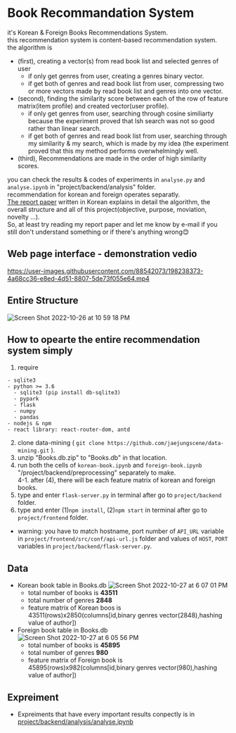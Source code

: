 # Book Recommandation System
it's Korean & Foreign Books Recommendations System.  
this recommendation system is content-based recommendation system.  
the algorithm is 
  - (first), creating a vector(s) from read book list and selected genres of user
    - if only get genres from user, creating a genres binary vector.
    - if get both of genres and read book list from user, compressing two or more vectors made by read book list and genres into one vector.
  - (second), finding the similarity score between each of the row of feature matrix(item profile) and created vector(user profile).
    - if only get genres from user, searching through cosine similiarty because the experiment proved that lsh search was not so good rather than linear search.
    - if get both of genres and read book list from user, searching through my similarity & my search, which is made by my idea (the experiment proved that this my method performs overwhelmingly well.
  - (third), Recommendations are made in the order of high similarity scores.  

you can check the results & codes of experiments in `analyse.py` and `analyse.ipynb` in "project/backend/analysis" folder.  
recommendation for korean and foreign operates separatly.  
[The report paper](https://github.com/jaejungscene/data-mining/blob/main/project/report-paper.pdf) written in Korean explains in detail the algorithm, the overall structure and all of this project(objective, purpose, moviation, novelty ...).  
So, at least try reading my report paper and let me know by e-mail if you still don't understand something or if there's anything wrong😊


## Web page interface - demonstration vedio
https://user-images.githubusercontent.com/88542073/198238373-4a68cc36-e8ed-4d51-8807-5de73f055e64.mp4


## Entire Structure
![Screen Shot 2022-10-26 at 10 59 18 PM](https://user-images.githubusercontent.com/88542073/198236860-8cb15fc5-0834-43ae-811e-2119dc91a346.png)


## How to opearte the entire recommendation system simply
1. require 
```
- sqlite3
- python >= 3.6
  - sqlite3 (pip install db-sqlite3)
  - pypark
  - flask
  - numpy
  - pandas
- nodejs & npm
- react library: react-router-dom, antd
```
2. clone data-mining ( `git clone https://github.com/jaejungscene/data-mining.git` ).
3. unzip "Books.db.zip" to "Books.db" in that location.  
4. run both the cells of `korean-book.ipynb` and `foreign-book.ipynb` "/project/backend/preprocessing" separately to make.  
  4-1. after (4), there will be each feature matrix of korean and foreign books.
5. type and enter `flask-server.py` in terminal after go to `project/backend` folder.  
6. type and enter (1)`npm install`, (2)`npm start` in terminal after go to `project/frontend` folder.  
- warning: you have to match hostname, port number of `API_URL` variable in `project/frontend/src/conf/api-url.js` folder and values of `HOST`, `PORT` variables in `project/backend/flask-server.py`.  


## Data
- Korean book table in Books.db
![Screen Shot 2022-10-27 at 6 07 01 PM](https://user-images.githubusercontent.com/88542073/198242621-55191193-cbd4-4a59-840e-194ff7361a4a.png)
  - total number of books is **43511**
  - total number of genres **2848**
  - feature matrix of Korean boos is 43511(rows)x2850(columns[id,binary genres vector(2848),hashing value of author])
- Foreign book table in Books.db
![Screen Shot 2022-10-27 at 6 05 56 PM](https://user-images.githubusercontent.com/88542073/198242393-0849b7e0-22d7-4779-8993-c3a34a1ba443.png)
  - total number of books is **45895**
  - total number of genres **980**
  - feature matrix of Foreign book is 45895(rows)x982(columns[id,binary genres vector(980),hashing value of author])
  
## Expreiment
- Expreiments that have every important results conpectly is in [project/backend/analysis/analyse.ipynb](https://github.com/jaejungscene/data-mining/blob/main/project/backend/analysis/analyse.py)
